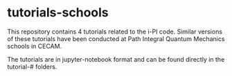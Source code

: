 # tutorials-schools
This repository contains 4 tutorials related to the i-PI code. Similar versions of these tutorials have been conducted at Path Integral Quantum Mechanics schools in CECAM.

The tutorials are in jupyter-notebook format and can be found directly in the tutorial-# folders.

